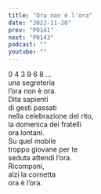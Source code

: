 ```yaml
---
title: "Ora non è l'ora"
date: "2022-11-20"
prev: "P0141"
next: "P0143"
podcast: ""
youtube: ""
---
```


0 4 3 9 6 8 …  
una segreteria  
l’ora non è ora.  
Dita sapienti  
di gesti passati  
nella celebrazione del rito,  
la domenica dei fratelli  
ora lontani.  
Su quel mobile  
troppo giovane per te  
seduta attendi l’ora.  
Ricomponi,  
alzi la cornetta  
ora è l’ora.
